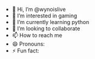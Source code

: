 - 👋 Hi, I’m @wynoislive
- 👀 I’m interested in gaming
- 🌱 I’m currently learning python
- 💞️ I’m looking to collaborate 
- 📫 How to reach me 
- 😄 Pronouns:
- ⚡ Fun fact: 

<!---
wynoislive/wynoislive is a ✨ special ✨ repository because its `README.md` (this file) appears on your GitHub profile.
You can click the Preview link to take a look at your changes.
--->
